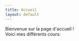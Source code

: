 ```yaml
---
title: Accueil
layout: default
---
```


<p>Bienvenue sur la page d'accueil !<br />
Voici mes différents cours:</p> 